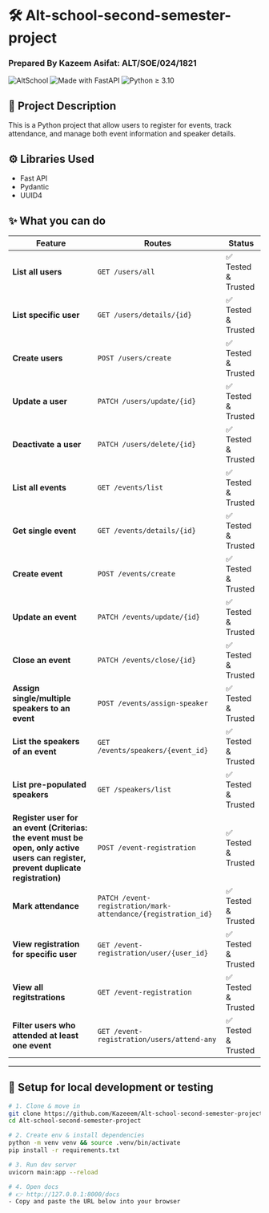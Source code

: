 # 🛠️ Alt-school-second-semester-project
### Prepared By Kazeem Asifat: ALT/SOE/024/1821

![AltSchool](https://img.shields.io/badge/AltSchool-Backend-blue)
![Made with FastAPI](https://img.shields.io/badge/FastAPI-0.115.12-green)
![Python ≥ 3.10](https://img.shields.io/badge/Python-3.10%2B-yellow)

## 🧾 Project Description
This is a Python project that allow users to register for events, track attendance, and manage both event information and speaker details.

## ⚙️ Libraries Used
  - Fast API
  - Pydantic
  - UUID4

## ✨ What you can do

<!-- 🔄 -->
| Feature                                                                                                                            | Routes                                                        | Status           |
|------------------------------------------------------------------------------------------------------------------------------------|---------------------------------------------------------------|------------------|
| **List all users**                                                                                                                 | `GET /users/all`                                              | ✅ Tested & Trusted |
| **List specific user**                                                                                                             | `GET /users/details/{id}`                                     | ✅ Tested & Trusted |
| **Create users**                                                                                                                   | `POST /users/create`                                          | ✅ Tested & Trusted |
| **Update a user**                                                                                                                  | `PATCH /users/update/{id}`                                    | ✅ Tested & Trusted |
| **Deactivate a user**                                                                                                              | `PATCH /users/delete/{id}`                                    | ✅ Tested & Trusted |
| **List all events**                                                                                                                | `GET /events/list`                                            | ✅ Tested & Trusted |
| **Get single event**                                                                                                               | `GET /events/details/{id}`                                    | ✅ Tested & Trusted |
| **Create event**                                                                                                                   | `POST /events/create`                                         | ✅ Tested & Trusted |
| **Update an event**                                                                                                                | `PATCH /events/update/{id}`                                   | ✅ Tested & Trusted |
| **Close an event**                                                                                                                 | `PATCH /events/close/{id}`                                    | ✅ Tested & Trusted |
| **Assign single/multiple speakers to an event**                                                                                    | `POST /events/assign-speaker`                                 |✅ Tested & Trusted|
| **List the speakers of an event**                                                                                                  | `GET /events/speakers/{event_id}`                             | ✅ Tested & Trusted |
| **List pre-populated speakers**                                                                                                    | `GET /speakers/list`                                          | ✅ Tested & Trusted |
| **Register user for an event (Criterias: the event must be open, only active users can register, prevent duplicate registration)** | `POST /event-registration`                                    |✅ Tested & Trusted|
| **Mark attendance**                                                                                                                | `PATCH /event-registration/mark-attendance/{registration_id}` |✅ Tested & Trusted |
| **View registration for specific user**                                                                                            | `GET /event-registration/user/{user_id}`                      |✅ Tested & Trusted|
| **View all regitstrations**                                                                                                        | `GET /event-registration`                                     |✅ Tested & Trusted|
| **Filter users who attended at least one event**                                                                                   | `GET /event-registration/users/attend-any`                     |✅ Tested & Trusted   |

---

## 🚀 Setup for local development or testing

```bash
# 1. Clone & move in
git clone https://github.com/Kazeeem/Alt-school-second-semester-project.git
cd Alt-school-second-semester-project
```

```bash
# 2. Create env & install dependencies
python -m venv venv && source .venv/bin/activate
pip install -r requirements.txt
```

```bash
# 3. Run dev server
uvicorn main:app --reload
```

```bash
# 4. Open docs
# 👉 http://127.0.0.1:8000/docs
- Copy and paste the URL below into your browser
```
